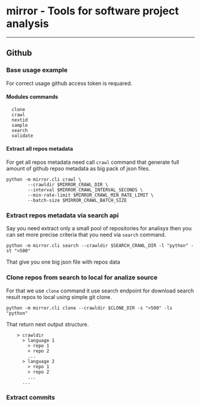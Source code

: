 # mirror - Tools for software project analysis




___

## Github

### Base usage example

For correct usage github access token is requared.


#### Modules commands
```
  clone     
  crawl     
  nextid    
  sample    
  search    
  validate  
```



#### Extract all repos metadata

For get all repos metadata need call `crawl` command that generate full amount of github repso metadata as big pack of json files.

```
python -m mirror.cli crawl \
        --crawldir $MIRROR_CRAWL_DIR \
        --interval $MIRROR_CRAWL_INTERVAL_SECONDS \
        --min-rate-limit $MIRROR_CRAWL_MIN_RATE_LIMIT \
        --batch-size $MIRROR_CRAWL_BATCH_SIZE
```

### Extract repos metadata via search api

Say you need extract only a small pool of repositories for analisys then you can set more precise criteria that you need via `search` command.

```
python -m mirror.cli search --crawldir $SEARCH_CRAWL_DIR -l "python" -st ">500"
```

That give you one big json file with repos data


### Clone repos from search to local for analize source

For that we use `clone` command it use search endpoint for download search result repos to local using simple git clone.
```
python -m mirror.cli clone --crawldir $CLONE_DIR -s ">500" -ls "python"
```

That return next output structure.

```
    > crawldir
      > language 1
        > repo 1
        > repo 2
        ...
      > language 2
        > repo 1
        > repo 2
        ...
      ...
```

### Extract commits

